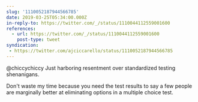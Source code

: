 ```yaml
---
slug: '1110052187944566785'
date: 2019-03-25T05:34:00.000Z
in-reply-to: https://twitter.com/_/status/1110044112559001600
references:
  - url: https://twitter.com/_/status/1110044112559001600
    post-type: tweet
syndication:
 - https://twitter.com/ajciccarello/status/1110052187944566785
---
```


@chiccychiccy Just harboring resentment over standardized testing shenanigans. 

Don't waste my time because you need the test results to say a few people are marginally better at eliminating options in a multiple choice test.
